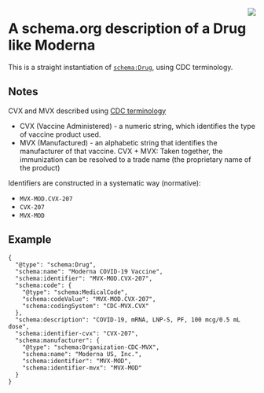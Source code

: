 <a href="https://github.com/Consensas/information-passport/tree/main/docs"><img src="https://consensas-aws.s3.amazonaws.com/icons/passports-github.png" align="right" /></a>

# A schema.org description of a Drug like Moderna

This is a straight instantiation of [`schema:Drug`](https://schema.org/Drug), 
using CDC terminology.

## Notes
CVX and MVX described using [CDC terminology](https://www.cdc.gov/vaccines/programs/iis/downloads/business-rules.pdf)

* CVX (Vaccine Administered) - a numeric string, which identifies the type of vaccine product used.
* MVX (Manufactured) - an alphabetic string that identifies the manufacturer of that vaccine.  CVX + MVX: Taken together, the immunization can be resolved to a trade name (the proprietary name of the product)

Identifiers are constructed in a systematic way (normative):

* `MVX-MOD.CVX-207`
* `CVX-207`
* `MVX-MOD`

## Example

    {
      "@type": "schema:Drug",
      "schema:name": "Moderna COVID-19 Vaccine",
      "schema:identifier": "MVX-MOD.CVX-207",
      "schema:code": {
        "@type": "schema:MedicalCode",
        "schema:codeValue": "MVX-MOD.CVX-207",
        "schema:codingSystem": "CDC-MVX.CVX"
      },
      "schema:description": "COVID-19, mRNA, LNP-S, PF, 100 mcg/0.5 mL dose",
      "schema:identifier-cvx": "CVX-207",
      "schema:manufacturer": {
        "@type": "schema:Organization-CDC-MVX",
        "schema:name": "Moderna US, Inc.",
        "schema:identifier": "MVX-MOD",
        "schema:identifier-mvx": "MVX-MOD"
      }
    }
